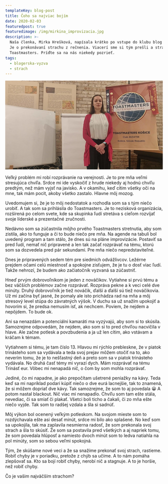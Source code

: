 ```yaml
---
templateKey: blog-post
title: Čoho sa najviac bojím
date: 2020-02-03
featuredpost: true
featuredimage: /img/mirkina_improvizacia.jpg
description: >-
  Naša členka, Mirka Hrešková, napísala krátko po vstupe do klubu blog s názvom „Čoho sa najviac bojím.“
  Je o prekonávaní strachu z rečnenia. Viacerí sme si tým prešli a strachu sa spoločne zbavujeme na stretnutiach
  Toastmasters. Príďte sa na nás niekedy pozrieť.
tags:
  - blogerska-vyzva
  - strach
---
```

![Mirkina improvizácia](/img/mirkina_improvizacia.jpg)

Veľký problém mi robí rozprávanie na verejnosti. Je to pre mňa veľmi stresujúca chvíľa.
Srdce mi ide vyskočiť z hrude niekedy aj hodnú chvíľu predtým, než mám vyjsť na javisko. A v okamihu, keď cítim všetky oči na mne, tak mám pocit, akoby všetko zastalo. Hlavne môj mozog.

Uvedomujem si, že je to môj nedostatok a rozhodla som sa s tým niečo urobiť. A tak som sa prihlásila do Toastmasters. Je to nezisková organizácia, rozšírená po celom svete, kde sa skupinka ľudí stretáva s cieľom rozvíjať svoje líderské a prezentačné zručnosti.

Nedávno som sa zúčastnila môjho prvého Toastmasters stretnutia, aby som zistila, ako to funguje a či to bude niečo pre mňa. Na agende na tabuli bol uvedený program a tam stálo, že dnes sú na pláne improvizácie. Postaviť sa pred ľudí, nemať nič pripravené a len tak začať rozprávať na tému, ktorú som sa dozvedela pred pár sekundami. Pre mňa niečo nepredstaviteľné.

Dnes je pripravených sedem tém pre siedmich odvážlivcov. Ležérne prejdem očami celú miestnosť a spokojne zisťujem, že je tu o dosť viac ľudí. Takže nehrozí, že budem ako začiatočník vyzvaná sa zúčastniť.

Hneď prvým dobrovoľníkom je jeden z nováčikov. Vytiahne si prvú tému a bez väčších problémov začne rozprávať. Rozpráva pekne a k veci celé dve minúty. Druhý dobrovoľník je tiež nováčik, ďalší a ďalší sú tiež nováčikovia. Už mi začína byť jasné, že pomaly ale isto prichádza rad na mňa a môj stresový level stúpa do závratných výšok. V duchu sa už snažím upokojiť a hovorím si, že predsa nemusím ísť, ak nechcem. Poviem, že nejdem a nepôjdem. To bude ok.

Ani sa nenazdám a potenciálni kamaráti ma vyzývajú, aby som si to skúsila. Samozrejme odpovedám, že nejdem, ako som si to pred chvíľou nacvičila v hlave. Ale začne potlesk a povzbudenia a ja už len cítim, ako vstávam a kráčam k témam.

Vytiahnem si tému, je tam číslo 13. Hlavou mi rýchlo prebleskne, že v piatok trinásteho som sa vydávala a teda svoj prejav môžem otočiť na to, ako neverím tomu, že je to nešťastný deň a preto som sa v piatok trinásteho vydávala. No druhá časť témy mi vyrazí dych. Mám rozprávať na tému Trinásť eur. Vôbec mi nenapadá nič, o čom by som mohla rozprávať.

Jediné, čo mi napadne, je ako prepočítam ušetrené peniažky na kávy. Teda keď sa mi napríklad podarí kúpiť niečo o dve eurá lacnejšie, tak to znamená, že si môžem dopriať dve kávy. Tak samozrejme, že som to aj povedala 😀 A potom nastal blackout. Nič viac mi nenapadlo. Chvíľu som tam ešte stála, nevediac, či sa smiať či plakať. Všetci boli ticho a čakali, či zo mňa ešte niečo vyjde. Tak som to radšej vzdala a šla si sadnúť.

Môj výkon bol ocenený veľkým potleskom. Na svojom mieste som to rozdýchavala ešte asi desať minút, srdce mi bilo ako splašené. No keď som sa upokojila, tak ma zaplavila nesmierna radosť, že som prekonala svoj strach a šla to skúsiť. Že som sa postavila pred všetkých a aj napriek tomu, že som povedala hlúposť a namiesto dvoch minút som to ledva natiahla na pol minúty, som so sebou veľmi spokojná.

Tým, že skúšame nové veci a že sa snažíme prekonať svoj strach, rastieme. Robiť chyby je v poriadku, pretože z chýb sa učíme. A to nám pomáha zlepšovať sa. Kto sa bojí robiť chyby, nerobí nič a stagnuje. A to je horšie, než robiť chyby.

Čo je vašim najväčším strachom?